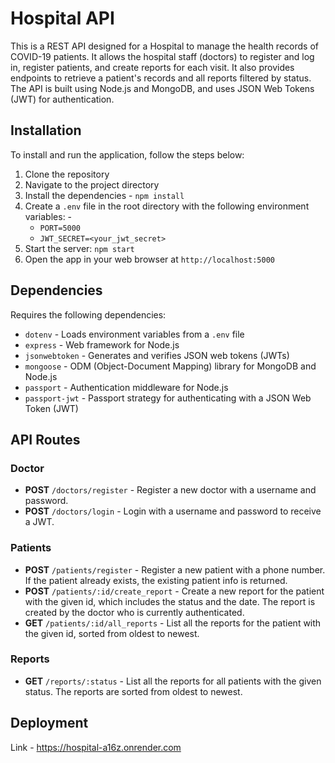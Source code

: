 # Hospital API

This is a REST API designed for a Hospital to manage the health records of COVID-19 patients. It allows the hospital staff (doctors) to register and log in, register patients, and create reports for each visit. It also provides endpoints to retrieve a patient's records and all reports filtered by status.
The API is built using Node.js and MongoDB, and uses JSON Web Tokens (JWT) for authentication.

## Installation

To install and run the application, follow the steps below:

1. Clone the repository 
2. Navigate to the project directory
3. Install the dependencies - `npm install`
4. Create a `.env` file in the root directory with the following environment variables: -
    - `PORT=5000`
    - `JWT_SECRET=<your_jwt_secret>`
5. Start the server: `npm start`
6. Open the app in your web browser at `http://localhost:5000`

## Dependencies

Requires the following dependencies:

-   `dotenv` - Loads environment variables from a `.env` file
-   `express` - Web framework for Node.js
-   `jsonwebtoken` - Generates and verifies JSON web tokens (JWTs)
-   `mongoose` - ODM (Object-Document Mapping) library for MongoDB and Node.js
-   `passport` - Authentication middleware for Node.js
-   `passport-jwt` - Passport strategy for authenticating with a JSON Web Token (JWT)

## API Routes

### Doctor

-   **POST** `/doctors/register` - Register a new doctor with a username and password.
-   **POST** `/doctors/login` - Login with a username and password to receive a JWT.


### Patients

-   **POST** `/patients/register` - Register a new patient with a phone number. If the patient already exists, the existing patient info is returned.
-   **POST** `/patients/:id/create_report` - Create a new report for the patient with the given id, which includes the status and the date. The report is created by the doctor who is currently authenticated.
-   **GET** `/patients/:id/all_reports` - List all the reports for the patient with the given id, sorted from oldest to newest.

### Reports

-   **GET** `/reports/:status` - List all the reports for all patients with the given status. The reports are sorted from oldest to newest.

## Deployment

Link - https://hospital-a16z.onrender.com

